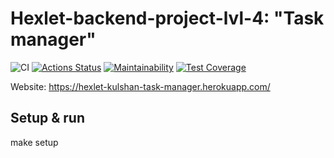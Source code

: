 # Hexlet-backend-project-lvl-4: "Task manager"

![CI](https://github.com/eKulshan/backend-project-lvl4/workflows/CI/badge.svg)
[![Actions Status](https://github.com/eKulshan/backend-project-lvl4/workflows/hexlet-check/badge.svg)](https://github.com/eKulshan/backend-project-lvl4/actions)
[![Maintainability](https://api.codeclimate.com/v1/badges/6c4ae5e96da8853b2c6e/maintainability)](https://codeclimate.com/github/eKulshan/backend-project-lvl4/maintainability)
[![Test Coverage](https://api.codeclimate.com/v1/badges/6c4ae5e96da8853b2c6e/test_coverage)](https://codeclimate.com/github/eKulshan/backend-project-lvl4/test_coverage)

Website: https://hexlet-kulshan-task-manager.herokuapp.com/

## Setup & run

  make setup